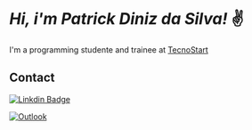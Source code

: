 # _Hi, i'm Patrick Diniz da Silva!_ ✌


I'm a programming studente and trainee at [TecnoStart](https://github.com/tecno-start)

## Contact
[![Linkdin Badge](https://img.shields.io/badge/-LinkedIn-blue?style=flat-square&logo=Linkedin&logoColor=white&link=https://www.linkedin.com/in/fagnerpsantos/)](https://www.linkedin.com/in/patrick-diniz-da-silva-242759217/)

[![Outlook](https://img.shields.io/badge/Microsoft_Outlook-0078D4?style=for-the-badge&logo=microsoft-outlook&logoColor=white)](patrickdinizsilva@hotmail.com)





